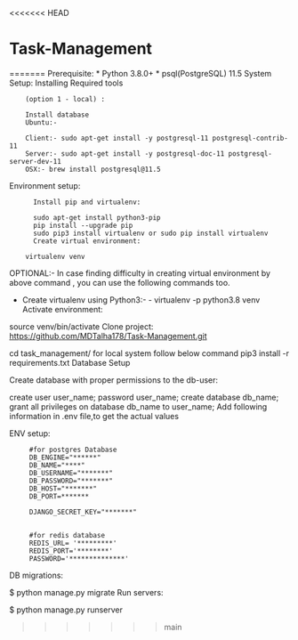 <<<<<<< HEAD
# Task-Management
=======
Prerequisite:
        * Python 3.8.0+
        * psql(PostgreSQL) 11.5
System Setup:
        Installing Required tools
        
        (option 1 - local) :
        
        Install database
        Ubuntu:-
        
        Client:- sudo apt-get install -y postgresql-11 postgresql-contrib-11
        Server:- sudo apt-get install -y postgresql-doc-11 postgresql-server-dev-11
        OSX:- brew install postgresql@11.5

Environment setup:

          Install pip and virtualenv:
          
          sudo apt-get install python3-pip
          pip install --upgrade pip
          sudo pip3 install virtualenv or sudo pip install virtualenv
          Create virtual environment:

        virtualenv venv
OPTIONAL:- In case finding difficulty in creating virtual environment by above command , you can use the following commands too.

  *   Create virtualenv using Python3:-
          - virtualenv -p python3.8 venv
Activate environment:

source venv/bin/activate
Clone project: https://github.com/MDTalha178/Task-Management.git

cd task_management/
for local system follow below command
  pip3 install -r requirements.txt
Database Setup

Create database with proper permissions to the db-user:

create user user_name;
password user_name;
create database db_name;
grant all privileges on database db_name to user_name;
Add following information in .env file,to get the actual values

ENV setup:

         #for postgres Database
         DB_ENGINE="******"
         DB_NAME="****"
         DB_USERNAME="*******"
         DB_PASSWORD="*******"
         DB_HOST="*******"
         DB_PORT=*******
         
         DJANGO_SECRET_KEY="*******"

         
         #for redis database
         REDIS_URL= '*********'
         REDIS_PORT='********'
         PASSWORD='**************'

DB migrations:

$ python manage.py migrate
Run servers:

 $ python manage.py runserver
 
>>>>>>> main
